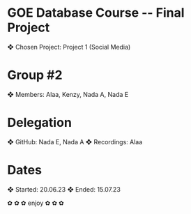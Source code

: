 # GOE Database Course -- Final Project
❖ Chosen Project: Project 1 (Social Media)

# Group #2
❖ Members: Alaa, Kenzy, Nada A, Nada E 

# Delegation
❖ GitHub: Nada E, Nada A
❖ Recordings: Alaa

# Dates
❖ Started: 20.06.23
❖ Ended: 15.07.23

✿ ✿ ✿ enjoy ✿ ✿ ✿
